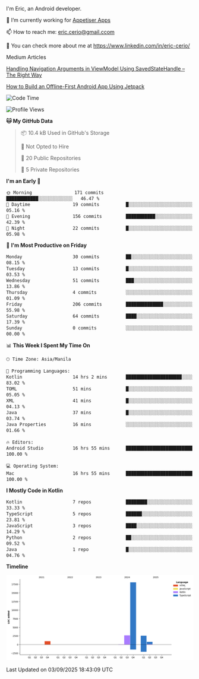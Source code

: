 
I'm Eric, an Android developer.

🔭 I’m currently working for [Appetiser Apps](http://appetiser.com.au)

📫 How to reach me: eric.cerio@gmail.ccom

👀 You can check more about me at https://www.linkedin.com/in/eric-cerio/

Medium Articles

[Handling Navigation Arguments in ViewModel Using SavedStateHandle – The Right Way](https://medium.com/@eric.cerio/handling-navigation-arguments-in-viewmodel-using-savedstatehandle-the-right-way-d17771158126)

[How to Build an Offline-First Android App Using Jetpack](https://medium.com/@eric.cerio/how-to-build-an-offline-first-android-app-using-jetpack-0db1ef3cfa04)

<!--START_SECTION:waka-->
![Code Time](http://img.shields.io/badge/Code%20Time-1%2C432%20hrs%2032%20mins-blue)

![Profile Views](http://img.shields.io/badge/Profile%20Views-0-blue)

**🐱 My GitHub Data** 

> 📦 10.4 kB Used in GitHub's Storage 
 > 
> 🚫 Not Opted to Hire
 > 
> 📜 20 Public Repositories 
 > 
> 🔑 5 Private Repositories 
 > 
**I'm an Early 🐤** 

```text
🌞 Morning                171 commits         ████████████░░░░░░░░░░░░░   46.47 % 
🌆 Daytime                19 commits          █░░░░░░░░░░░░░░░░░░░░░░░░   05.16 % 
🌃 Evening                156 commits         ███████████░░░░░░░░░░░░░░   42.39 % 
🌙 Night                  22 commits          █░░░░░░░░░░░░░░░░░░░░░░░░   05.98 % 
```
📅 **I'm Most Productive on Friday** 

```text
Monday                   30 commits          ██░░░░░░░░░░░░░░░░░░░░░░░   08.15 % 
Tuesday                  13 commits          █░░░░░░░░░░░░░░░░░░░░░░░░   03.53 % 
Wednesday                51 commits          ███░░░░░░░░░░░░░░░░░░░░░░   13.86 % 
Thursday                 4 commits           ░░░░░░░░░░░░░░░░░░░░░░░░░   01.09 % 
Friday                   206 commits         ██████████████░░░░░░░░░░░   55.98 % 
Saturday                 64 commits          ████░░░░░░░░░░░░░░░░░░░░░   17.39 % 
Sunday                   0 commits           ░░░░░░░░░░░░░░░░░░░░░░░░░   00.00 % 
```


📊 **This Week I Spent My Time On** 

```text
🕑︎ Time Zone: Asia/Manila

💬 Programming Languages: 
Kotlin                   14 hrs 2 mins       █████████████████████░░░░   83.02 % 
TOML                     51 mins             █░░░░░░░░░░░░░░░░░░░░░░░░   05.05 % 
XML                      41 mins             █░░░░░░░░░░░░░░░░░░░░░░░░   04.13 % 
Java                     37 mins             █░░░░░░░░░░░░░░░░░░░░░░░░   03.74 % 
Java Properties          16 mins             ░░░░░░░░░░░░░░░░░░░░░░░░░   01.66 % 

🔥 Editors: 
Android Studio           16 hrs 55 mins      █████████████████████████   100.00 % 

💻 Operating System: 
Mac                      16 hrs 55 mins      █████████████████████████   100.00 % 
```

**I Mostly Code in Kotlin** 

```text
Kotlin                   7 repos             ████████░░░░░░░░░░░░░░░░░   33.33 % 
TypeScript               5 repos             ██████░░░░░░░░░░░░░░░░░░░   23.81 % 
JavaScript               3 repos             ████░░░░░░░░░░░░░░░░░░░░░   14.29 % 
Python                   2 repos             ██░░░░░░░░░░░░░░░░░░░░░░░   09.52 % 
Java                     1 repo              █░░░░░░░░░░░░░░░░░░░░░░░░   04.76 % 
```



**Timeline**

![Lines of Code chart](https://raw.githubusercontent.com/eric-cerio/eric-cerio/main/assets/bar_graph.png)


 Last Updated on 03/09/2025 18:43:09 UTC
<!--END_SECTION:waka-->
